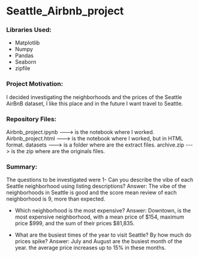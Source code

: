 # Seattle_Airbnb_project

### Libraries Used:
- Matplotlib
- Numpy
- Pandas
- Seaborn
- zipfile


### Project Motivation:
I decided investigating the neighborhoods and the prices of the Seattle AirBnB dataset, I like this place and in the future I want travel to Seattle.


### Repository Files:
Airbnb_project.ipynb ---> is the notebook where I worked.
Airbnb_project.html ---> is the notebook where I worked, but in HTML format.
datasets ---> is a folder where are the extract files.
archive.zip ---> is the zip where are the originals files.


### Summary:
The questions to be investigated were
1- Can you describe the vibe of each Seattle neighborhood using listing descriptions?
Answer: The vibe of the neighborhoods in Seattle is good and the score mean review of each neighborhood is 9, more than expected.

- Which neighborhood is the most expensive?
Answer: Downtown, is the most expensive neighborhood, with a mean price of $154, maximum price $999, and the sum of their prices $81,835.

- What are the busiest times of the year to visit Seattle? By how much do prices spike?
Answer: July and August are the busiest month of the year. the average price increases up to 15% in these months.
